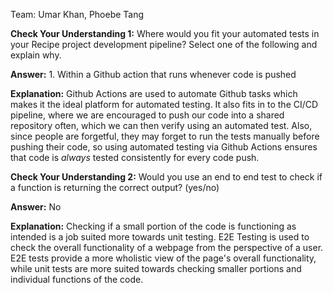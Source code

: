 Team: Umar Khan, Phoebe Tang

**Check Your Understanding 1:** Where would you fit your automated tests in your Recipe project development pipeline? Select one of the following and explain why.

**Answer:** 1. Within a Github action that runs whenever code is pushed

**Explanation:** Github Actions are used to automate Github tasks which makes it the ideal platform for automated testing. It also fits in to the CI/CD pipeline, where we are encouraged to push our code into a shared repository often, which we can then verify using an automated test. Also, since people are forgetful, they may forget to run the tests manually before pushing their code, so using automated testing via Github Actions ensures that code is _always_ tested consistently for every code push. 

**Check Your Understanding 2:** Would you use an end to end test to check if a function is returning the correct output? (yes/no)

**Answer:** No

**Explanation:** Checking if a small portion of the code is functioning as intended is a job suited more towards unit testing. E2E Testing is used to check the overall functionality of a webpage from the perspective of a user. E2E tests provide a more wholistic view of the page's overall functionality, while unit tests are more suited towards checking smaller portions and individual functions of the code.











